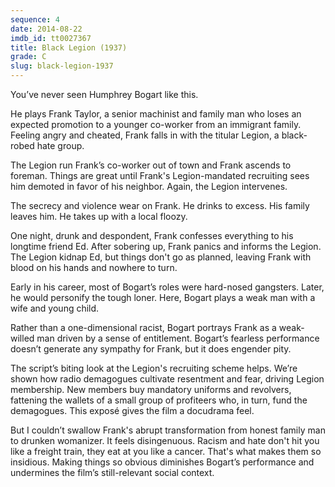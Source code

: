 ```yaml
---
sequence: 4
date: 2014-08-22
imdb_id: tt0027367
title: Black Legion (1937)
grade: C
slug: black-legion-1937
---
```


You’ve never seen Humphrey Bogart like this.

He plays Frank Taylor, a senior machinist and family man who loses an expected promotion to a younger co-worker from an immigrant family. Feeling angry and cheated, Frank falls in with the titular Legion, a black-robed hate group.

The Legion run Frank’s co-worker out of town and Frank ascends to foreman. Things are great until Frank's Legion-mandated recruiting sees him demoted in favor of his neighbor. Again, the Legion intervenes.

The secrecy and violence wear on Frank. He drinks to excess. His family leaves him. He takes up with a local floozy.

One night, drunk and despondent, Frank confesses everything to his longtime friend Ed. After sobering up, Frank panics and informs the Legion. The Legion kidnap Ed, but things don't go as planned, leaving Frank with blood on his hands and nowhere to turn.

Early in his career, most of Bogart’s roles were hard-nosed gangsters. Later, he would personify the tough loner. Here, Bogart plays a weak man with a wife and young child.

Rather than a one-dimensional racist, Bogart portrays Frank as a weak-willed man driven by a sense of entitlement. Bogart’s fearless performance doesn’t generate any sympathy for Frank, but it does engender pity.

The script’s biting look at the Legion's recruiting scheme helps. We’re shown how radio demagogues cultivate resentment and fear, driving Legion membership. New members buy mandatory uniforms and revolvers, fattening the wallets of a small group of profiteers who, in turn, fund the demagogues. This exposé gives the film a docudrama feel.

But I couldn’t swallow Frank's abrupt transformation from honest family man to drunken womanizer. It feels disingenuous. Racism and hate don't hit you like a freight train, they eat at you like a cancer. That's what makes them so insidious. Making things so obvious diminishes Bogart’s performance and undermines the film’s still-relevant social context.